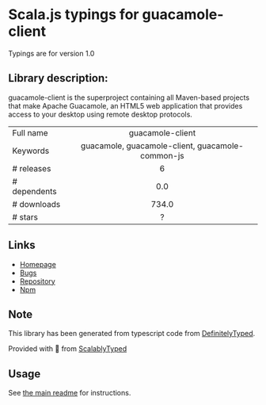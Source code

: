 
# Scala.js typings for guacamole-client

Typings are for version 1.0

## Library description:
guacamole-client is the superproject containing all Maven-based projects that make Apache Guacamole, an HTML5 web application that provides access to your desktop using remote desktop protocols.

|                    |                 |
| ------------------ | :-------------: |
| Full name          | guacamole-client |
| Keywords           | guacamole, guacamole-client, guacamole-common-js |
| # releases         | 6 |
| # dependents       | 0.0 |
| # downloads        | 734.0 |
| # stars            | ? |

## Links
- [Homepage](https://github.com/hojas/guacamole-client#readme)
- [Bugs](https://github.com/hojas/guacamole-client/issues)
- [Repository](https://github.com/hojas/guacamole-client)
- [Npm](https://www.npmjs.com/package/guacamole-client)
    


## Note
This library has been generated from typescript code from [DefinitelyTyped](https://definitelytyped.org).

Provided with :purple_heart: from [ScalablyTyped](https://github.com/oyvindberg/ScalablyTyped)

## Usage
See [the main readme](../../readme.md) for instructions.


